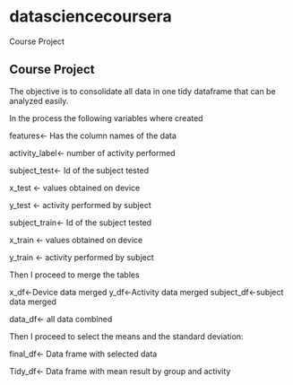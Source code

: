 # datasciencecoursera
Course Project
## Course Project
The objective is to consolidate all data in one tidy dataframe that can be analyzed easily. 

In the process the following variables where created


features<- Has the column names of the data

activity_label<- number of activity performed

subject_test<- Id of the subject tested

x_test <- values obtained on device

y_test <- activity performed by subject

subject_train<- Id of the subject tested

x_train <- values obtained on device

y_train <- activity performed by subject

Then I proceed to merge the tables

x_df<-Device data merged
y_df<-Activity data merged
subject_df<-subject data merged 

data_df<- all data combined

Then I proceed to select the means and the standard deviation:

final_df<- Data frame with selected data

Tidy_df<- Data frame with mean result by group and activity
